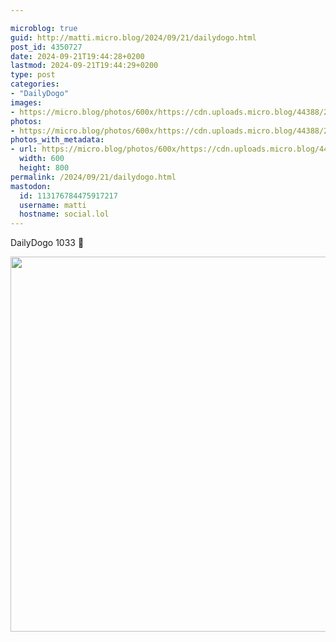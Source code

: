 ```yaml
---

microblog: true
guid: http://matti.micro.blog/2024/09/21/dailydogo.html
post_id: 4350727
date: 2024-09-21T19:44:28+0200
lastmod: 2024-09-21T19:44:29+0200
type: post
categories:
- "DailyDogo"
images:
- https://micro.blog/photos/600x/https://cdn.uploads.micro.blog/44388/2024/43e8e73a298b47ccb5a3085abf09dd99.jpg
photos:
- https://micro.blog/photos/600x/https://cdn.uploads.micro.blog/44388/2024/43e8e73a298b47ccb5a3085abf09dd99.jpg
photos_with_metadata:
- url: https://micro.blog/photos/600x/https://cdn.uploads.micro.blog/44388/2024/43e8e73a298b47ccb5a3085abf09dd99.jpg
  width: 600
  height: 800
permalink: /2024/09/21/dailydogo.html
mastodon:
  id: 113176784475917217
  username: matti
  hostname: social.lol
---
```

DailyDogo 1033 🐶

<img src="https://micro.blog/photos/600x/https://blog.martin-haehnel.de/uploads/2024/43e8e73a298b47ccb5a3085abf09dd99.jpg" width="600" alt="" />
